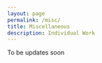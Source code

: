 ```yaml
---
layout: page
permalink: /misc/
title: Miscellaneous
description: Individual Work
---
```


To be updates soon
